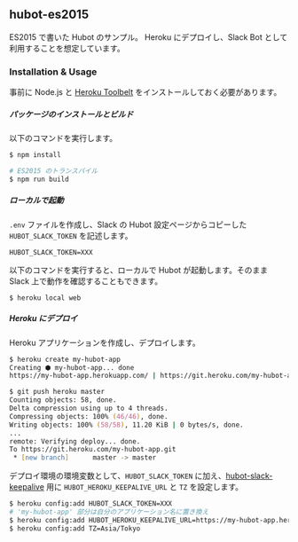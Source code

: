 hubot-es2015
------------

ES2015 で書いた Hubot のサンプル。
Heroku にデプロイし、Slack Bot として利用することを想定しています。

### Installation & Usage

事前に Node.js と [Heroku Toolbelt](https://toolbelt.heroku.com/) をインストールしておく必要があります。

##### パッケージのインストールとビルド

以下のコマンドを実行します。

```zsh
$ npm install

# ES2015 のトランスパイル
$ npm run build
```

##### ローカルで起動

`.env` ファイルを作成し、Slack の Hubot 設定ページからコピーした `HUBOT_SLACK_TOKEN` を記述します。

```
HUBOT_SLACK_TOKEN=XXX
```

以下のコマンドを実行すると、ローカルで Hubot が起動します。そのまま Slack 上で動作を確認することもできます。

```
$ heroku local web
```


##### Heroku にデプロイ

Heroku アプリケーションを作成し、デプロイします。

```zsh
$ heroku create my-hubot-app
Creating ⬢ my-hubot-app... done
https://my-hubot-app.herokuapp.com/ | https://git.heroku.com/my-hubot-app.git

$ git push heroku master
Counting objects: 58, done.
Delta compression using up to 4 threads.
Compressing objects: 100% (46/46), done.
Writing objects: 100% (58/58), 11.20 KiB | 0 bytes/s, done.
...
remote: Verifying deploy... done.
To https://git.heroku.com/my-hubot-app.git
 * [new branch]      master -> master
```

デプロイ環境の環境変数として、`HUBOT_SLACK_TOKEN` に加え、[hubot-slack-keepalive](https://github.com/hubot-scripts/hubot-heroku-keepalive) 用に `HUBOT_HEROKU_KEEPALIVE_URL` と `TZ` を設定します。

```zsh
$ heroku config:add HUBOT_SLACK_TOKEN=XXX
# 'my-hubot-app' 部分は自分のアプリケーション名に置き換え
$ heroku config:add HUBOT_HEROKU_KEEPALIVE_URL=https://my-hubot-app.herokuapp.com
$ heroku config:add TZ=Asia/Tokyo
```
